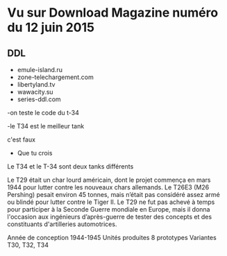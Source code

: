 # Vu sur Download Magazine numéro du 12 juin 2015

## DDL

- emule-island.ru
- zone-telechargement.com
- libertyland.tv
- wawacity.su
- series-ddl.com

-on teste le code du t-34

-le T34 est le meilleur tank 

c'est faux

- Que tu crois

Le T34 et le T-34 sont deux tanks différents

Le T29 était un char lourd américain, dont le projet commença en mars 1944 pour lutter contre les nouveaux chars allemands. Le T26E3 (M26 Pershing) pesait environ 45 tonnes, mais n’était pas considéré assez armé ou blindé pour lutter contre le Tiger II. Le T29 ne fut pas achevé à temps pour participer à la Seconde Guerre mondiale en Europe, mais il donna l'occasion aux ingénieurs d’après-guerre de tester des concepts et des constituants d'artilleries automotrices.

Année de conception	1944-1945
Unités produites	8 prototypes
Variantes	T30, T32, T34